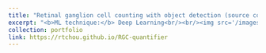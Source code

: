 ```yaml
---
title: "Retinal ganglion cell counting with object detection (source code)"
excerpt: "<b>ML technique:</b> Deep Learning<br/><br/><img src='/images/RGC_counting_w_object_detection.jpg'><br/>First round revision completed for <i>Journal of Controlled Release</i>"
collection: portfolio
link: https://rtchou.github.io/RGC-quantifier
---
```

